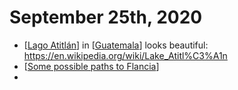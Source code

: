 # September 25th, 2020
- [[Lago Atitlán]] in [[Guatemala]] looks beautiful: https://en.wikipedia.org/wiki/Lake_Atitl%C3%A1n
- [[Some possible paths to Flancia]]
- 

[//begin]: # "Autogenerated link references for markdown compatibility"
[Lago Atitlán]: ../lago-atitlán "Lago Atitl N"
[Guatemala]: ../guatemala "Guatemala"
[Some possible paths to Flancia]: ../some-possible-paths-to-flancia "Some Possible Paths to Flancia"
[//end]: # "Autogenerated link references"